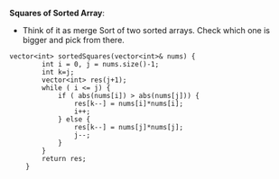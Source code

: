 __Squares of Sorted Array__:
* Think of it as merge Sort of two sorted arrays. Check which one is bigger and pick from there.
```
vector<int> sortedSquares(vector<int>& nums) {
        int i = 0, j = nums.size()-1;
        int k=j;
        vector<int> res(j+1);
        while ( i <= j) {
            if ( abs(nums[i]) > abs(nums[j])) {
                res[k--] = nums[i]*nums[i];
                i++;
            } else {
                res[k--] = nums[j]*nums[j];
                j--;
            }
        }
        return res;
    }
```
